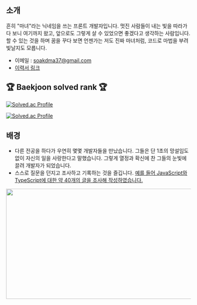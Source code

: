 ## 소개

흔히 "마녀"라는 닉네임을 쓰는 프론트 개발자입니다. 멋진 사람들이 내는 빛을 따라가다 보니 여기까지 왔고, 앞으로도 그렇게 살 수 있었으면 좋겠다고 생각하는 사람입니다. 할 수 있는 것을 하며 꿈을 꾸다 보면 언젠가는 저도 진짜 마녀처럼, 코드로 마법을 부려 빛날지도 모릅니다.

- 이메일 : <a href="mailto:soakdma37@gmail.com">soakdma37@gmail.com</a>
- [이력서 링크](https://witch.work/resume/kor)

## 🏆 Baekjoon solved rank 🏆

[![Solved.ac Profile](http://mazassumnida.wtf/api/v2/generate_badge?boj=city)](https://solved.ac/city/)

[![Solved.ac Profile](http://mazassumnida.wtf/api/v2/generate_badge?boj=dart)](https://solved.ac/dart/)

## 배경

- 다른 전공을 하다가 우연히 몇몇 개발자들을 만났습니다. 그들은 단 1초의 망설임도 없이 자신의 일을 사랑한다고 말했습니다. 그렇게 열정과 확신에 찬 그들의 눈빛에 끌려 개발자가 되었습니다.
- 스스로 질문을 던지고 조사하고 기록하는 것을 즐깁니다. [예를 들어 JavaScript와 TypeScript에 대한 약 40개의 글을 조사해 작성하였습니다.](https://witch.work/posts?search=%ED%83%90%EA%B5%AC%EC%83%9D%ED%99%9C)

<a href="https://github.com/devxb/gitanimals">
<img
  src="https://render.gitanimals.org/farms/witch-factory"
  width="600"
  height="300"
/>
</a>
